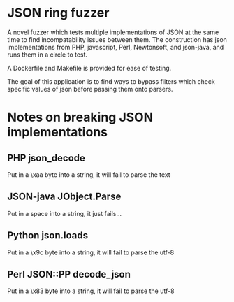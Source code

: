 # JSON ring fuzzer
A novel fuzzer which tests multiple implementations of JSON at the same time to find incompatability issues between them.
The construction has json implementations from PHP, javascript, Perl, Newtonsoft, and json-java, and runs them in a circle to test.

A Dockerfile and Makefile is provided for ease of testing.

The goal of this application is to find ways to bypass filters which check specific values of json before passing them onto parsers.

# Notes on breaking JSON implementations

## PHP json_decode
Put in a \xaa byte into a string, it will fail to parse the text
## JSON-java JObject.Parse
Put in a space into a string, it just fails...
## Python json.loads
Put in a \x9c byte into a string, it will fail to parse the utf-8
## Perl JSON::PP decode_json
Put in a \x83 byte into a string, it will fail to parse the utf-8

